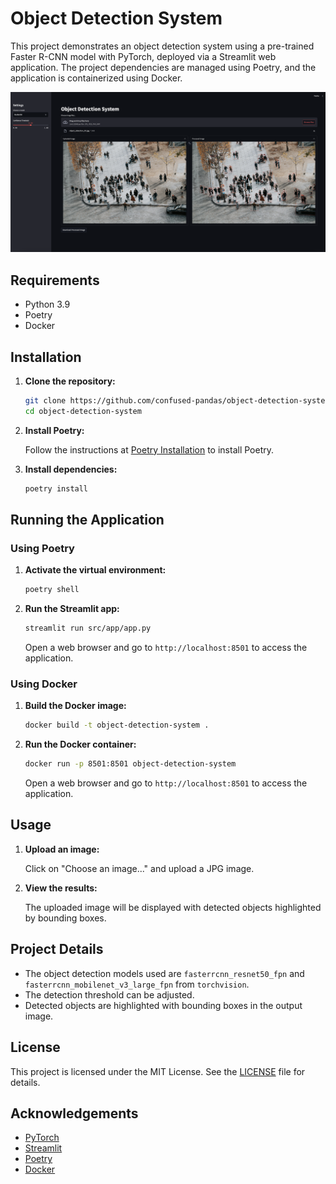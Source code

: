 # Object Detection System

This project demonstrates an object detection system using a pre-trained Faster R-CNN model with PyTorch, deployed via a Streamlit web application. The project dependencies are managed using Poetry, and the application is containerized using Docker.

![Application Screenshot](screenshots/object-detection-system.png)

## Requirements

- Python 3.9
- Poetry
- Docker

## Installation

1. **Clone the repository:**

    ```sh
    git clone https://github.com/confused-pandas/object-detection-system.git
    cd object-detection-system
    ```

2. **Install Poetry:**

    Follow the instructions at [Poetry Installation](https://python-poetry.org/docs/#installation) to install Poetry.

3. **Install dependencies:**

    ```sh
    poetry install
    ```

## Running the Application

### Using Poetry

1. **Activate the virtual environment:**

    ```sh
    poetry shell
    ```

2. **Run the Streamlit app:**

    ```sh
    streamlit run src/app/app.py
    ```

    Open a web browser and go to `http://localhost:8501` to access the application.

### Using Docker

1. **Build the Docker image:**

    ```sh
    docker build -t object-detection-system .
    ```

2. **Run the Docker container:**

    ```sh
    docker run -p 8501:8501 object-detection-system
    ```

    Open a web browser and go to `http://localhost:8501` to access the application.

## Usage

1. **Upload an image:**

    Click on "Choose an image..." and upload a JPG image.

2. **View the results:**

    The uploaded image will be displayed with detected objects highlighted by bounding boxes.

## Project Details

- The object detection models used are `fasterrcnn_resnet50_fpn` and `fasterrcnn_mobilenet_v3_large_fpn` from `torchvision`.
- The detection threshold can be adjusted.
- Detected objects are highlighted with bounding boxes in the output image.

## License

This project is licensed under the MIT License. See the [LICENSE](LICENSE) file for details.

## Acknowledgements

- [PyTorch](https://pytorch.org/)
- [Streamlit](https://streamlit.io/)
- [Poetry](https://python-poetry.org/)
- [Docker](https://www.docker.com/)